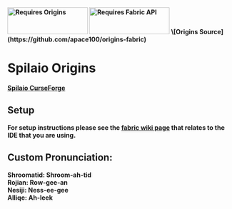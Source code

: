 <p>&nbsp;</p>
<p><strong><a href="https://www.curseforge.com/minecraft/mc-mods/origins"><img src="https://media.discordapp.net/attachments/817078792463187988/831319512464490496/origins_badge.png" alt="Requires Origins" width="180" height="60" /></a> <a href="https://www.curseforge.com/minecraft/mc-mods/fabric-api"><img src="https://i.imgur.com/HabVZJR.png" alt="Requires Fabric API" width="180" height="60" /></a>
\[Origins Source](https://github.com/apace100/origins-fabric)

# Spilaio Origins

[Spilaio CurseForge](https://www.curseforge.com/minecraft/mc-mods/spilaio-origins)

## Setup

For setup instructions please see the [fabric wiki page](https://fabricmc.net/wiki/tutorial:setup) that relates to the IDE that you are using.

## Custom Pronunciation:
Shroomatid: Shroom-ah-tid\
Rojian: Row-gee-an\
Nesiji: Ness-ee-gee\
Alliqe: Ah-leek
